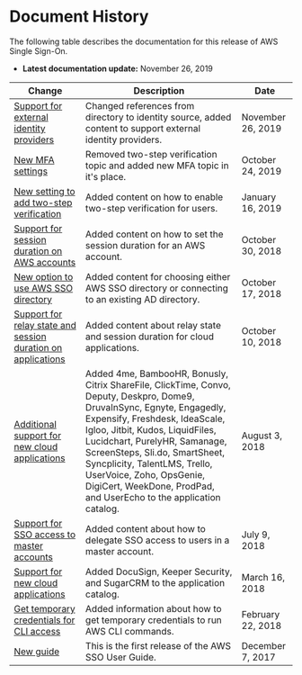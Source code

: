 # Document History<a name="doc-history"></a>

The following table describes the documentation for this release of AWS Single Sign\-On\.
+ **Latest documentation update:** November 26, 2019

| Change | Description | Date | 
| --- |--- |--- |
| [Support for external identity providers](https://docs.aws.amazon.com/singlesignon/latest/userguide/manage-your-identity-source.html) | Changed references from directory to identity source, added content to support external identity providers\. | November 26, 2019 | 
| [New MFA settings](https://docs.aws.amazon.com/singlesignon/latest/userguide/enable-mfa.html) | Removed two\-step verification topic and added new MFA topic in it's place\. | October 24, 2019 | 
| [New setting to add two\-step verification](https://docs.aws.amazon.com/singlesignon/latest/userguide/enable-mfa.html) | Added content on how to enable two\-step verification for users\. | January 16, 2019 | 
| [Support for session duration on AWS accounts](https://docs.aws.amazon.com/singlesignon/latest/userguide/howtosessionduration.html) | Added content on how to set the session duration for an AWS account\. | October 30, 2018 | 
| [New option to use AWS SSO directory](https://docs.aws.amazon.com/singlesignon/latest/userguide/manage-your-identity-source.html) | Added content for choosing either AWS SSO directory or connecting to an existing AD directory\. | October 17, 2018 | 
| [Support for relay state and session duration on applications](https://docs.aws.amazon.com/singlesignon/latest/userguide/appproperties.html) | Added content about relay state and session duration for cloud applications\. | October 10, 2018 | 
| [Additional support for new cloud applications](https://docs.aws.amazon.com/singlesignon/latest/userguide/saasapps.html) | Added 4me, BambooHR, Bonusly, Citrix ShareFile, ClickTime, Convo, Deputy, Deskpro, Dome9, DruvaInSync, Egnyte, Engagedly, Expensify, Freshdesk, IdeaScale, Igloo, Jitbit, Kudos, LiquidFiles, Lucidchart, PurelyHR, Samanage, ScreenSteps, Sli\.do, SmartSheet, Syncplicity, TalentLMS, Trello, UserVoice, Zoho, OpsGenie, DigiCert, WeekDone, ProdPad, and UserEcho to the application catalog\. | August 3, 2018 | 
| [Support for SSO access to master accounts](https://docs.aws.amazon.com/singlesignon/latest/userguide/useraccess.html) | Added content about how to delegate SSO access to users in a master account\. | July 9, 2018 | 
| [Support for new cloud applications](https://docs.aws.amazon.com/singlesignon/latest/userguide/saasapps.html) | Added DocuSign, Keeper Security, and SugarCRM to the application catalog\. | March 16, 2018 | 
| [Get temporary credentials for CLI access](https://docs.aws.amazon.com/singlesignon/latest/userguide/howtogetcredentials.html) | Added information about how to get temporary credentials to run AWS CLI commands\. | February 22, 2018 | 
| [New guide](https://docs.aws.amazon.com/singlesignon/latest/userguide/what-is.html) | This is the first release of the AWS SSO User Guide\. | December 7, 2017 | 